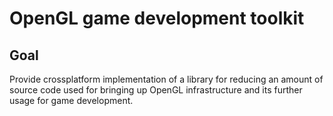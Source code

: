 # OpenGL game development toolkit

## Goal

Provide crossplatform implementation of a library for reducing an amount of source code used for bringing up OpenGL infrastructure and its further usage for game development.
